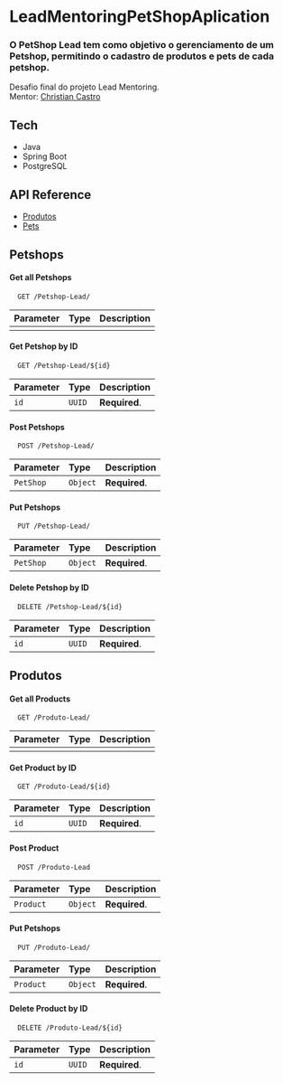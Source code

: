 # LeadMentoringPetShopAplication
### O PetShop Lead tem como objetivo o gerenciamento de um Petshop, permitindo o cadastro de produtos e pets de cada petshop.

Desafio final do projeto Lead Mentoring.  
Mentor: <a href="https://github.com/CCastro01">Christian Castro</a>  


## Tech  
- Java  
- Spring Boot
- PostgreSQL  


## API Reference  
- [Produtos](#Produto-lead)
- [Pets](#Petshop-Lead)
  

## Petshops 
#### Get all Petshops
```http://localhost:8080/Petshop-Lead
  GET /Petshop-Lead/
```

| Parameter | Type     | Description                |
| :-------- | :------- | :------------------------- |
|  |  |  |

#### Get Petshop by ID

```http://localhost:8080/Petshop-Lead/{id}
  GET /Petshop-Lead/${id}
```

| Parameter | Type     | Description                       |
| :-------- | :------- | :-------------------------------- |
| `id`      | `UUID` | **Required**.    |


#### Post Petshops

```http://localhost:8080/Petshop-Lead
  POST /Petshop-Lead/
```

| Parameter | Type     | Description                |
| :-------- | :------- | :------------------------- |
| `PetShop` | `Object` | **Required**.  |

#### Put Petshops

```http://localhost:8080/Petshop-Lead
  PUT /Petshop-Lead/
```

| Parameter | Type     | Description                |
| :-------- | :------- | :------------------------- |
| `PetShop` | `Object` | **Required**.  |

#### Delete Petshop by ID

```http://localhost:8080/Petshop-Lead/{id}
  DELETE /Petshop-Lead/${id}
```

| Parameter | Type     | Description                       |
| :-------- | :------- | :-------------------------------- |
| `id`      | `UUID` | **Required**.  |


## Produtos  
#### Get all Products
```http://localhost:8080/Produto-Lead
  GET /Produto-Lead/
```

| Parameter | Type     | Description                |
| :-------- | :------- | :------------------------- |
|  |  |  |

#### Get Product by ID

```http://localhost:8080/Produto-Lead/{id}
  GET /Produto-Lead/${id}
```

| Parameter | Type     | Description                       |
| :-------- | :------- | :-------------------------------- |
| `id`      | `UUID` | **Required**.    |



#### Post Product

```http://localhost:8080/Produto-Lead
  POST /Produto-Lead
```

| Parameter | Type     | Description                |
| :-------- | :------- | :------------------------- |
| `Product` | `Object` | **Required**.  |

#### Put Petshops

```http://localhost:8080/Produto-Lead
  PUT /Produto-Lead/
```

| Parameter | Type     | Description                |
| :-------- | :------- | :------------------------- |
| `Product` | `Object` | **Required**.  |

#### Delete Product by ID

```http://localhost:8080/Produto-Lead/{id}
  DELETE /Produto-Lead/${id}
```

| Parameter | Type     | Description                       |
| :-------- | :------- | :-------------------------------- |
| `id`      | `UUID` | **Required**.  |  


